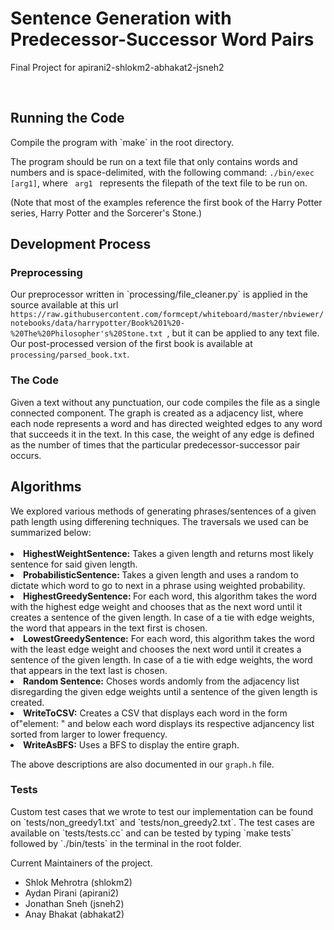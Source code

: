 <h1> Sentence Generation with Predecessor-Successor Word Pairs </h1>
<p>Final Project for apirani2-shlokm2-abhakat2-jsneh2 <p>

<br>
<h2> Running the Code </h2>
Compile the program with `make` in the root directory. 

The program should be run on a text file that only contains words and numbers and is space-delimited, with the following command: ```./bin/exec [arg1]```, where <code> arg1 </code> represents the filepath of the text file to be run on.

(Note that most of the examples reference the first book of the Harry Potter series, Harry Potter and the Sorcerer's Stone.)

<h2> Development Process </h2>

<h3> Preprocessing </h3>
Our preprocessor written in `processing/file_cleaner.py` is applied in the source available at this url <code> https://raw.githubusercontent.com/formcept/whiteboard/master/nbviewer/notebooks/data/harrypotter/Book%201%20-%20The%20Philosopher's%20Stone.txt </code>, but it can be applied to any text file. Our post-processed version of the first book is available at <code>processing/parsed_book.txt</code>.

<br>

<h3> The Code</h3>
Given a text without any punctuation, our code compiles the file as a single connected component. The graph is created as a adjacency list, where each node represents a word and has directed weighted edges to any word that succeeds it in the text. In this case, the weight of any edge is defined as the number of times that the particular predecessor-successor pair occurs.


<h2> Algorithms </h2>
We explored various methods of generating phrases/sentences of a given path length using differening techniques. The traversals we used can be summarized below: <br> <br>


<li>  <b>HighestWeightSentence:</b> 
    Takes a given length and returns most likely sentence for said given length.
    
<li> <b> ProbabilisticSentence: </b>
    Takes a given length and uses a random to dictate which word to go to next in a phrase using weighted probability.
    
<li> <b> HighestGreedySentence: </b>
    For each word, this algorithm takes the word with the highest edge weight and chooses that as the next word until it creates a sentence of the given length. In case of a tie with edge weights, the word that appears in the text first is chosen.
    
<li><b>LowestGreedySentence:</b>
    For each word, this algorithm takes the word with the least edge weight and chooses the next word until it creates a sentence of the given length. In case of a tie with edge weights, the word that appears in the text last is chosen.
    
<li><b>Random Sentence:</b>
    Choses words andomly from the adjacency list disregarding the given edge weights until a sentence of the given length is created.
    
<li><b>WriteToCSV:</b>
    Creates a CSV that displays each word in the form of"element: " and below each word displays its respective adjancency list sorted from larger to lower frequency. 
    
<li><b>WriteAsBFS:</b>
    Uses a BFS to display the entire graph.

The above descriptions are also documented in our `graph.h` file.

<h3> Tests </h3>
Custom test cases that we wrote to test our implementation can be found on `tests/non_greedy1.txt` and `tests/non_greedy2.txt`.
The test cases are available on `tests/tests.cc` and can be tested by typing `make tests` followed by `./bin/tests` in the terminal in the root folder.

Current Maintainers of the project.
* Shlok Mehrotra (shlokm2)
* Aydan Pirani (apirani2)
* Jonathan Sneh (jsneh2)
* Anay Bhakat (abhakat2)
